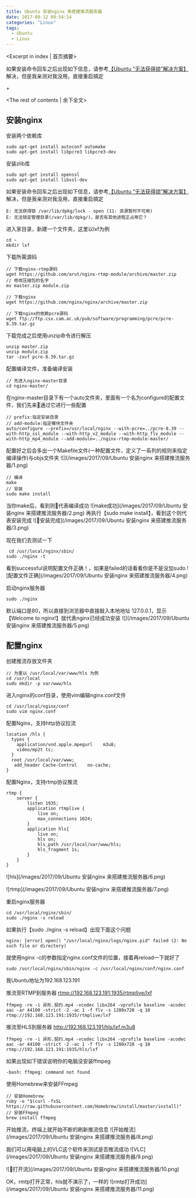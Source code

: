 ```yaml
---
title: Ubuntu 安装nginx 来搭建推流服务器
date: 2017-09-12 09:54:14
categories: "Linux"
tags:
  - Ubuntu
  - Linux
---
```


<Excerpt in index | 首页摘要> 

如果安装命令回车之后出现如下信息，请参考[【Ubuntu “无法获得锁”解决方案】](http://www.linuxidc.com/Linux/2009-07/20740.htm)解决，但是我亲测对我没用，直接重启搞定

+<!-- more -->

<The rest of contents | 余下全文>

## 安装nginx
安装两个依赖库
```shell
sudo apt-get install autoconf automake
sudo apt-get install libpcre3 libpcre3-dev
```
安装zlib库
```shell
sudo apt-get install openssl
sudo apt-get install libssl-dev
```
如果安装命令回车之后出现如下信息，请参考[【Ubuntu “无法获得锁”解决方案】](http://www.linuxidc.com/Linux/2009-07/20740.htm)解决，但是我亲测对我没用，直接重启搞定
```
E: 无法获得锁 /var/lib/dpkg/lock - open (11: 资源暂时不可用)
E: 无法锁定管理目录(/var/lib/dpkg/)，是否有其他进程正占用它？
```

进入家目录，新建一个文件夹，这里以lxf为例
```
cd ~
mkdir lxf
```

下载所需源码
```shell
// 下载nginx-rtmp源码
wget https://github.com/arut/nginx-rtmp-module/archive/master.zip
// 修改压缩包的名字
mv master.zip module.zip
```

```shell
// 下载nginx
wget https://github.com/nginx/nginx/archive/master.zip
```

```shell
// 下载nginx的依赖pcre源码
wget ftp://ftp.csx.cam.ac.uk/pub/software/programming/pcre/pcre-8.39.tar.gz
```

下载完成之后使用unzip命令进行解压
```shell
unzip master.zip 
unzip module.zip
tar -zxvf pcre-8.39.tar.gz
```
配置编译文件，准备编译安装
```shell
// 先进入nginx-master目录
cd nginx-master/
```
在nginx-master目录下有一个auto文件夹，里面有一个名为configure的配置文件，我们先来通过它进行一些配置
```shell
// prefix:指定安装目录
// add-module:指定模块文件夹
auto/configure --prefix=/usr/local/nginx --with-pcre=../pcre-8.39 --with-http_ssl_module --with-http_v2_module --with-http_flv_module --with-http_mp4_module --add-module=../nginx-rtmp-module-master/
```
配置好之后会多出一个Makefile文件(一种配置文件，定义了一系列的规则来指定编译操作)与objs文件夹
![](/images/2017/09/Ubuntu 安装nginx 来搭建推流服务器/1.png)

```shell
// 编译
make
// 安装
sudo make install
```

当你make后，看到则代表编译成功
![make成功](/images/2017/09/Ubuntu 安装nginx 来搭建推流服务器/2.png)
再执行【sudo make install】，看到这个则代表安装完成
![安装完成](/images/2017/09/Ubuntu 安装nginx 来搭建推流服务器/3.png)

现在我们去测试一下
```shell
 cd /usr/local/nginx/sbin/
sudo ./nginx -t
```
看到successful说明配置文件正确！，如果是failed的话看看你是不是没加sudo
![配置文件正确](/images/2017/09/Ubuntu 安装nginx 来搭建推流服务器/4.png)

启动nginx服务器
```shell
sudo ./nginx
```
默认端口是80，所以直接到浏览器中直接敲入本地地址 127.0.0.1，显示【Welcome to nginx!】就代表nginx已经成功安装
![](/images/2017/09/Ubuntu 安装nginx 来搭建推流服务器/5.png)

## 配置nginx
创建推流存放文件夹
```
// 为里以 /usr/local/var/www/hls 为例
cd /usr/local
sudo mkdir -p var/www/hls
```
进入nginx的conf目录，使用vim编辑nginx.conf文件
```shell
cd /usr/local/nginx/conf
sudo vim nginx.conf
```
配置Nginx，支持http协议拉流
```shell
location /hls {
  types {
    application/vnd.apple.mpegurl    m3u8;
    video/mp2t ts;
  }
  root /usr/local/var/www;
   add_header Cache-Control    no-cache;
}
```

配置Nginx，支持rtmp协议推流
```shell
rtmp {
    server {
        listen 1935;
        application rtmplive {
            live on;
            max_connections 1024;
        }
        application hls{
            live on;
            hls on;
            hls_path /usr/local/var/www/hls;
            hls_fragment 1s;
        }
    }
}
```

![hls](/images/2017/09/Ubuntu 安装nginx 来搭建推流服务器/6.png)

![rtmp](/images/2017/09/Ubuntu 安装nginx 来搭建推流服务器/7.png)

重启nginx服务器
```shell
cd /usr/local/nginx/sbin/
sudo ./nginx -s reload
```

如果执行【sudo ./nginx -s reload】出现下面这个问题
```shell
nginx: [error] open() "/usr/local/nginx/logs/nginx.pid" failed (2: No such file or directory)
```
就使用nginx -c的参数指定nginx.conf文件的位置，接着再reload一下就好了
```shell
sudo /usr/local/nginx/sbin/nginx -c /usr/local/nginx/conf/nginx.conf
```


我Ubuntu地址为192.168.123.191

推流至RTMP到服务器  [rtmp://192.168.123.191:1935/rtmplive/lxf](rtmp://192.168.123.191:1935/rtmplive/lxf)
```
ffmpeg -re -i 异形.契约.mp4 -vcodec libx264 -vprofile baseline -acodec aac -ar 44100 -strict -2 -ac 1 -f flv -s 1280x720 -q 10 rtmp://192.168.123.191:1935/rtmplive/lxf
```
推流至HLS到服务器  http://192.168.123.191/hls/lxf.m3u8
```
ffmpeg -re -i 异形.契约.mp4 -vcodec libx264 -vprofile baseline -acodec aac -ar 44100 -strict -2 -ac 1 -f flv -s 1280x720 -q 10 rtmp://192.168.123.191:1935/hls/lxf
```

如果出现如下错误说明你的电脑没安装ffmpeg
```
-bash: ffmpeg: command not found
```
使用Homebrew来安装FFmpeg
```shell
// 安装Homebrew
ruby -e "$(curl -fsSL https://raw.githubusercontent.com/Homebrew/install/master/install)"
// 安装FFmpeg
brew install ffmpeg
```

开始推流，终端上就开始不断的刷新推流信息
![开始推流](/images/2017/09/Ubuntu 安装nginx 来搭建推流服务器/8.png)


我们可以用电脑上的VLC这个软件来测试是否推流成功
![VLC](/images/2017/09/Ubuntu 安装nginx 来搭建推流服务器/9.png)

![打开流](/images/2017/09/Ubuntu 安装nginx 来搭建推流服务器/10.png)

OK，rmtp打开正常，hls就不演示了，一样的
![rmtp打开成功](/images/2017/09/Ubuntu 安装nginx 来搭建推流服务器/11.png)